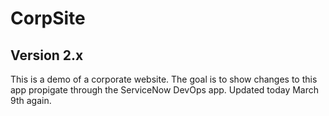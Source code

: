# CorpSite

## Version 2.x

This is a demo of a corporate website.  The goal is to show changes to this app propigate through the ServiceNow DevOps app. Updated today March 9th again.
